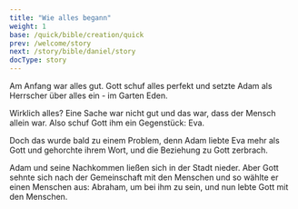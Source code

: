 ```yaml
---
title: "Wie alles begann"
weight: 1
base: /quick/bible/creation/quick
prev: /welcome/story
next: /story/bible/daniel/story
docType: story
---
```


Am Anfang war alles gut. Gott schuf alles perfekt und setzte Adam als Herrscher über alles ein - im Garten Eden.

Wirklich alles? Eine Sache war nicht gut und das war, dass der Mensch allein war. Also schuf Gott ihm ein Gegenstück: Eva. 

Doch das wurde bald zu einem Problem, denn Adam liebte Eva mehr als Gott und gehorchte ihrem Wort, und die Beziehung zu Gott zerbrach.

Adam und seine Nachkommen ließen sich in der Stadt nieder. Aber Gott sehnte sich nach der Gemeinschaft mit den Menschen und so wählte er einen Menschen aus: Abraham, um bei ihm zu sein, und nun lebte Gott mit den Menschen.
